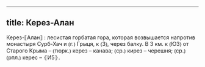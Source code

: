 
---
title: Керез-Алан
---
Керез-⟦Алан⟧
: лесистая горбатая гора, которая возвышается напротив монастыря Сурб-Хач и ⦅г.⦆ Грыця, к ⦅З⦆, через балку. В 3 км. к ⦅ЮЗ⦆ от Старого Крыма – ⦅тюрк.⦆ керез – канава; ⦅ср.⦆ кирез – черешня; ⦅ср.⦆ ⦅рпл.⦆ керес – ⦃И5⦄.
